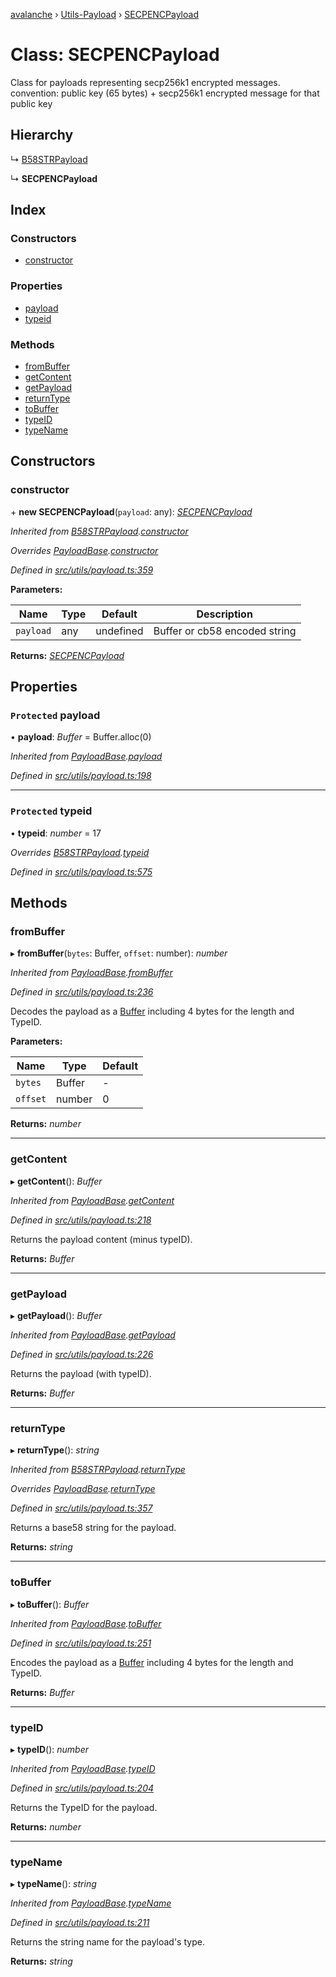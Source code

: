 [avalanche](../README.md) › [Utils-Payload](../modules/utils_payload.md) › [SECPENCPayload](utils_payload.secpencpayload.md)

# Class: SECPENCPayload

Class for payloads representing secp256k1 encrypted messages.
convention: public key (65 bytes) + secp256k1 encrypted message for that public key

## Hierarchy

  ↳ [B58STRPayload](utils_payload.b58strpayload.md)

  ↳ **SECPENCPayload**

## Index

### Constructors

* [constructor](utils_payload.secpencpayload.md#constructor)

### Properties

* [payload](utils_payload.secpencpayload.md#protected-payload)
* [typeid](utils_payload.secpencpayload.md#protected-typeid)

### Methods

* [fromBuffer](utils_payload.secpencpayload.md#frombuffer)
* [getContent](utils_payload.secpencpayload.md#getcontent)
* [getPayload](utils_payload.secpencpayload.md#getpayload)
* [returnType](utils_payload.secpencpayload.md#returntype)
* [toBuffer](utils_payload.secpencpayload.md#tobuffer)
* [typeID](utils_payload.secpencpayload.md#typeid)
* [typeName](utils_payload.secpencpayload.md#typename)

## Constructors

###  constructor

\+ **new SECPENCPayload**(`payload`: any): *[SECPENCPayload](utils_payload.secpencpayload.md)*

*Inherited from [B58STRPayload](utils_payload.b58strpayload.md).[constructor](utils_payload.b58strpayload.md#constructor)*

*Overrides [PayloadBase](utils_payload.payloadbase.md).[constructor](utils_payload.payloadbase.md#constructor)*

*Defined in [src/utils/payload.ts:359](https://github.com/ava-labs/avalanchejs/blob/8c220c6/src/utils/payload.ts#L359)*

**Parameters:**

Name | Type | Default | Description |
------ | ------ | ------ | ------ |
`payload` | any | undefined | Buffer or cb58 encoded string  |

**Returns:** *[SECPENCPayload](utils_payload.secpencpayload.md)*

## Properties

### `Protected` payload

• **payload**: *Buffer* = Buffer.alloc(0)

*Inherited from [PayloadBase](utils_payload.payloadbase.md).[payload](utils_payload.payloadbase.md#protected-payload)*

*Defined in [src/utils/payload.ts:198](https://github.com/ava-labs/avalanchejs/blob/8c220c6/src/utils/payload.ts#L198)*

___

### `Protected` typeid

• **typeid**: *number* = 17

*Overrides [B58STRPayload](utils_payload.b58strpayload.md).[typeid](utils_payload.b58strpayload.md#protected-typeid)*

*Defined in [src/utils/payload.ts:575](https://github.com/ava-labs/avalanchejs/blob/8c220c6/src/utils/payload.ts#L575)*

## Methods

###  fromBuffer

▸ **fromBuffer**(`bytes`: Buffer, `offset`: number): *number*

*Inherited from [PayloadBase](utils_payload.payloadbase.md).[fromBuffer](utils_payload.payloadbase.md#frombuffer)*

*Defined in [src/utils/payload.ts:236](https://github.com/ava-labs/avalanchejs/blob/8c220c6/src/utils/payload.ts#L236)*

Decodes the payload as a [Buffer](https://github.com/feross/buffer) including 4 bytes for the length and TypeID.

**Parameters:**

Name | Type | Default |
------ | ------ | ------ |
`bytes` | Buffer | - |
`offset` | number | 0 |

**Returns:** *number*

___

###  getContent

▸ **getContent**(): *Buffer*

*Inherited from [PayloadBase](utils_payload.payloadbase.md).[getContent](utils_payload.payloadbase.md#getcontent)*

*Defined in [src/utils/payload.ts:218](https://github.com/ava-labs/avalanchejs/blob/8c220c6/src/utils/payload.ts#L218)*

Returns the payload content (minus typeID).

**Returns:** *Buffer*

___

###  getPayload

▸ **getPayload**(): *Buffer*

*Inherited from [PayloadBase](utils_payload.payloadbase.md).[getPayload](utils_payload.payloadbase.md#getpayload)*

*Defined in [src/utils/payload.ts:226](https://github.com/ava-labs/avalanchejs/blob/8c220c6/src/utils/payload.ts#L226)*

Returns the payload (with typeID).

**Returns:** *Buffer*

___

###  returnType

▸ **returnType**(): *string*

*Inherited from [B58STRPayload](utils_payload.b58strpayload.md).[returnType](utils_payload.b58strpayload.md#returntype)*

*Overrides [PayloadBase](utils_payload.payloadbase.md).[returnType](utils_payload.payloadbase.md#abstract-returntype)*

*Defined in [src/utils/payload.ts:357](https://github.com/ava-labs/avalanchejs/blob/8c220c6/src/utils/payload.ts#L357)*

Returns a base58 string for the payload.

**Returns:** *string*

___

###  toBuffer

▸ **toBuffer**(): *Buffer*

*Inherited from [PayloadBase](utils_payload.payloadbase.md).[toBuffer](utils_payload.payloadbase.md#tobuffer)*

*Defined in [src/utils/payload.ts:251](https://github.com/ava-labs/avalanchejs/blob/8c220c6/src/utils/payload.ts#L251)*

Encodes the payload as a [Buffer](https://github.com/feross/buffer) including 4 bytes for the length and TypeID.

**Returns:** *Buffer*

___

###  typeID

▸ **typeID**(): *number*

*Inherited from [PayloadBase](utils_payload.payloadbase.md).[typeID](utils_payload.payloadbase.md#typeid)*

*Defined in [src/utils/payload.ts:204](https://github.com/ava-labs/avalanchejs/blob/8c220c6/src/utils/payload.ts#L204)*

Returns the TypeID for the payload.

**Returns:** *number*

___

###  typeName

▸ **typeName**(): *string*

*Inherited from [PayloadBase](utils_payload.payloadbase.md).[typeName](utils_payload.payloadbase.md#typename)*

*Defined in [src/utils/payload.ts:211](https://github.com/ava-labs/avalanchejs/blob/8c220c6/src/utils/payload.ts#L211)*

Returns the string name for the payload's type.

**Returns:** *string*
